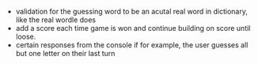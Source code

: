 <!-- todo (future work- nice-to-haves) -->
- validation for the guessing word to be an acutal real word in dictionary, like the real wordle does
- add a score each time game is won and continue building on score until loose.
- certain responses from the console if for example, the user guesses all but one letter on their last turn